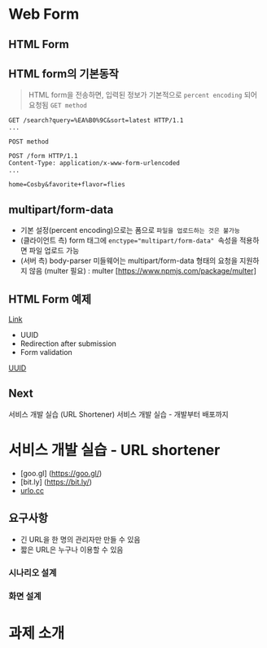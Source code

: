 # Web Form
## HTML Form
## HTML form의 기본동작
> HTML form을 전송하면, 입력된 정보가 기본적으로 `percent encoding` 되어 요청됨
`GET method`
```
GET /search?query=%EA%B0%9C&sort=latest HTTP/1.1
...
```
`POST method`
```
POST /form HTTP/1.1
Content-Type: application/x-www-form-urlencoded
...

home=Cosby&favorite+flavor=flies
```
## multipart/form-data
- 기본 설정(percent encoding)으로는 폼으로 `파일을 업로드하는 것은 불가능`
- (클라이언트 측) form 태그에 `enctype="multipart/form-data" `속성을 적용하면 파일 업로드 가능
- (서버 측) body-parser 미들웨어는 multipart/form-data 형태의 요청을 지원하지 않음 (multer 필요)
: multer [https://www.npmjs.com/package/multer]

## HTML Form 예제
[Link](https://glitch.com/edit/#!/wpsn-form-example)

- UUID
- Redirection after submission
- Form validation

[UUID](https://ko.wikipedia.org/wiki/%EB%B2%94%EC%9A%A9_%EA%B3%A0%EC%9C%A0_%EC%8B%9D%EB%B3%84%EC%9E%90)

## Next
서비스 개발 실습 (URL Shortener)
서비스 개발 실습 - 개발부터 배포까지


# 서비스 개발 실습 - URL shortener
- [goo.gl] (https://goo.gl/)
- [bit.ly] (https://bit.ly/)
- [urlo.cc](https://urlo.cc/)


## 요구사항
- 긴 URL을 한 명의 관리자만 만들 수 있음
- 짧은 URL은 누구나 이용할 수 있음

### 시나리오 설계


### 화면 설계



# 과제 소개